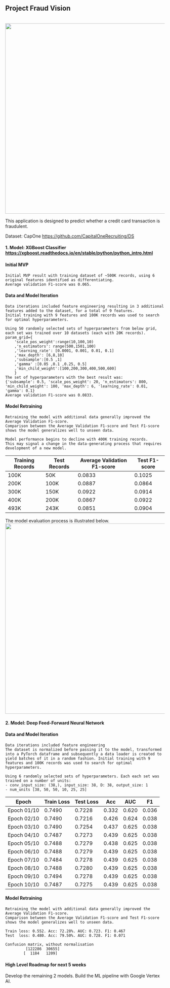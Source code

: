 ## Project Fraud Vision
<br>
<img src="https://user-images.githubusercontent.com/102324956/168498886-b904b791-c0b0-4a54-bcfa-ea4160e7019a.png" width="600">

This application is designed to predict whether a credit card transaction is fraudulent.

Dataset: CapOne https://github.com/CapitalOneRecruiting/DS <br>

#### 1. Model: XGBoost Classifier https://xgboost.readthedocs.io/en/stable/python/python_intro.html
#### Initial MVP
```
Initial MVP result with training dataset of ~500K records, using 6 original features identified as differentiating.
Average validation F1-score was 0.065.
```
#### Data and Model Iteration
```
Data iterations included feature engineering resulting in 3 additional features added to the dataset, for a total of 9 features.
Initial training with 9 features and 100K records was used to search for optimal hyperparameters.

Using 50 randomly selected sets of hyperparameters from below grid, each set was trained over 10 datasets (each with 20K records).
param_grid={
    'scale_pos_weight':range(10,100,10)
    ,'n_estimators': range(500,1501,100)
    ,'learning_rate': [0.0001, 0.001, 0.01, 0.1]
    ,'max_depth': [6,8,10]
    ,'subsample':[0.5 ,1]
    ,'gamma' :[0.05 ,0.1 ,0.25, 0.5]
    ,'min_child_weight':[100,200,300,400,500,600]
    }
The set of hyperparameters with the best result was:
{'subsample': 0.5, 'scale_pos_weight': 20, 'n_estimators': 800, 'min_child_weight': 100, 'max_depth': 6, 'learning_rate': 0.01, 'gamma': 0.1}
Average validation F1-score was 0.0833.
```
#### Model Retraining
```
Retraining the model with additional data generally improved the Average Validation F1-score.
Comparison between the Average Validation F1-score and Test F1-score shows the model generalizes well to unseen data.

Model performance begins to decline with 400K training records.
This may signal a change in the data-generating process that requires development of a new model.
```
| Training Records | Test Records | Average Validation F1-score | Test F1-score |
| ---------------- | ------------ | --------------------------- | ------------- |
| 100K             | 50K          | 0.0833                      | 0.1025        |
| 200K             | 100K         | 0.0887                      | 0.0864        |
| 300K             | 150K         | 0.0922                      | 0.0914        |
| 400K             | 200K         | 0.0867                      | 0.0922        |
| 493K             | 243K         | 0.0851                      | 0.0904        |

The model evaluation process is illustrated below. <br>
<img src="https://user-images.githubusercontent.com/102324956/168513347-71356567-9abd-4caf-a4de-016ebb8cdf07.png" width="600">
<br>

#### 2. Model: Deep Feed-Forward Neural Network
#### Data and Model Iteration
```
Data iterations included feature engineering 
The dataset is normalized before passing it to the model, transformed into a PyTorch dataframe and subsequently a data loader is created to yield batches of it in a random fashion. Initial training with 9 features and 100K records was used to search for optimal hyperparameters.

Using 6 randomly selected sets of hyperparameters. Each each set was trained on a number of units:
- conv_input_size: (38,), input_size: 38, D: 38, output_size: 1
- num_units [38, 50, 50, 10, 25, 25]
```
|    Epoch    | Train Loss  | Test Loss |   Acc   |   AUC |   F1  |
| ----------- | ----------- | --------- |  ------ | ----- | ----- |
| Epoch 01/10 |   0.7490    |  0.7228   |  0.332  | 0.620 | 0.036 |
| Epoch 02/10 |   0.7490    |  0.7216   |  0.426  | 0.624 | 0.038 |
| Epoch 03/10 |   0.7490    |  0.7254   |  0.437  | 0.625 | 0.038 |
| Epoch 04/10 |   0.7487    |  0.7273   |  0.439  | 0.625 | 0.038 |
| Epoch 05/10 |   0.7488    |  0.7279   |  0.438  | 0.625 | 0.038 |
| Epoch 06/10 |   0.7488    |  0.7279   |  0.439  | 0.625 | 0.038 |
| Epoch 07/10 |   0.7484    |  0.7278   |  0.439  | 0.625 | 0.038 |
| Epoch 08/10 |   0.7488    |  0.7280   |  0.439  | 0.625 | 0.038 |
| Epoch 09/10 |   0.7494    |  0.7278   |  0.439  | 0.625 | 0.038 |
| Epoch 10/10 |   0.7487    |  0.7275   |  0.439  | 0.625 | 0.038 |

#### Model Retraining
```
Retraining the model with additional data generally improved the Average Validation F1-score.
Comparison between the Average Validation F1-score and Test F1-score shows the model generalizes well to unseen data.

Train loss: 0.552. Acc: 72.28%. AUC: 0.723. F1: 0.467
Test  loss: 0.480. Acc: 79.50%. AUC: 0.728. F1: 0.071

Confusion matrix, without normalisation
         [122286  30655]
        [  1184   1209]
```

#### High Level Roadmap for next 5 weeks
Develop the remaining 2 models.
Build the ML pipeline with Google Vertex AI.
